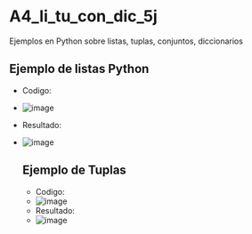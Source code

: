 # A4_li_tu_con_dic_5j
Ejemplos en Python sobre listas, tuplas, conjuntos, diccionarios
## Ejemplo de listas Python
- Codigo:
- ![image](https://github.com/user-attachments/assets/1d918563-a9ab-4961-8efd-02c29ffd23bc)
- Resultado:
- ![image](https://github.com/user-attachments/assets/b75e577b-c458-444d-9ee6-77487d4b0dc0)

  ## Ejemplo de Tuplas
  - Codigo:
  - ![image](https://github.com/user-attachments/assets/5b20e49e-196b-41b2-a0b0-cb38a492aa9b)
  - Resultado:
  - ![image](https://github.com/user-attachments/assets/e87c0b0b-d438-469b-b64c-3111512e4e4a)




